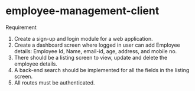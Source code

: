 # employee-management-client

Requirement
1. Create a sign-up and login module for a web application.
2. Create a dashboard screen where logged in user can add Employee details:
    Employee Id, Name, email-id, age, address, and mobile no.
3. There should be a listing screen to view, update and delete the employee details.
4. A back-end search should be implemented for all the fields in the listing screen.
5. All routes must be authenticated.
